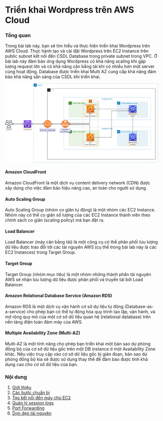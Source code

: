 
# Triển khai Wordpress trên AWS Cloud

### Tổng quan

 Trong bài lab này, bạn sẽ tìm hiểu và thực hiện triển khai Wordpress trên AWS Cloud. Thực hành tạo và cài đặt Wordpress trên EC2 Instance trên public subnet kết nối đến CSDL Database trong private subnet trong VPC. Ở bài lab này đảm bảo ứng dụng Wordpress có khả năng scaling khi gặp lượng request lớn và có khả năng cân bằng tải khi có nhiều hơn một server cùng hoạt động. Database được triển khai Multi AZ cung cấp khả năng đảm bảo khả năng sẵn sàng của CSDL khi triển khai.

![ConnectPrivate](/images/diagram-wordpress-on-aws-cloud.png)

#### Amazon CloudFront
Amazon CloudFront là một dịch vụ content delivery network (CDN) được xây dựng cho việc đảm bảo hiệu năng cao, an toàn cho người sử dụng.

#### Auto Scaling Group
Auto Scaling Group (nhóm co giãn tự động) là một nhóm các EC2 Instance. Nhóm này có thể co giãn số lượng của các EC2 Instance thành viên theo chính sách co giãn (scaling policy) mà bạn đặt ra.

#### Load Balancer
Load Balancer (máy cân bằng tải) là một công cụ có thể phân phối lưu lượng dữ liệu được trao đổi tới các tài nguyên AWS (cụ thể trong bài lab này là các EC2 Instances) trong Target Group.

#### Target Group
Target Group (nhóm mục tiêu) là một nhóm những thành phần tài nguyên AWS sẽ nhận lưu lượng dữ liệu được phân phối và truyền tải bởi Load Balancer.

#### Amazon Relational Database Service (Amazon RDS)
Amazon RDS là một dịch vụ vận hành cơ sở dự liệu tự động (Database-as-a-service) cho phép bạn có thể tự động hóa quy trình tạo lập, vận hành, và mở rộng quy mô của một cơ sở dữ liệu quan hệ (relational database) trên nền tảng điện toán đám mây của AWS.

#### Multiple Availability Zone (Multi-AZ)
Multi-AZ là một tính năng cho phép bạn triển khai một bản sao dự phòng đồng bộ của cơ sở dữ liệu gốc trên một DB instance ở một Availability Zone khác. Nếu việc truy cập vào cơ sở dữ liệu gốc bị gián đoạn, bản sao dự phòng đồng bộ kia sẽ được sử dụng thay thế để đảm bảo được tính khả dụng cao cho cơ sở dữ liệu của bạn.



### Nội dung

 1. [Giới thiệu](1-Introduce/)
 2. [Các bước chuẩn bị](2-Prerequiste/)
 3. [Tạo kết nối đến máy chủ EC2](3-Accessibilitytoinstance/)
 4. [Quản lý session logs](4-s3log/)
 5. [Port Forwarding](5-Portfwd/)
 6. [Dọn dẹp tài nguyên](6-cleanup/)
